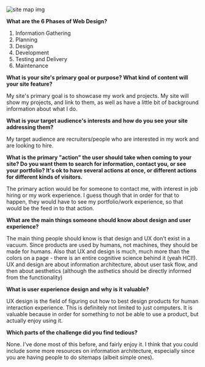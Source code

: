 ![site map img](/imgs/hy_sitemap.png)


**What are the 6 Phases of Web Design?**

1. Information Gathering
2. Planning
3. Design
4. Development
5. Testing and Delivery
6. Maintenance

**What is your site's primary goal or purpose? What kind of content will your site feature?**

My site's primary goal is to showcase my work and projects.  My site will show my projects, and link to them, as well as have a little bit of background information about what I do.  

**What is your target audience's interests and how do you see your site addressing them?**

My target audience are recruiters/people who are interested in my work and are looking to hire.

**What is the primary "action" the user should take when coming to your site? Do you want them to search for information, contact you, or see your portfolio? It's ok to have several actions at once, or different actions for different kinds of visitors.**

The primary action would be for someone to contact me, with interest in job hiring or my work experience.  I guess though that in order for that to happen, they would have to see my portfolio/work experience, so that would be the feed in to that action.

**What are the main things someone should know about design and user experience?**

The main thing people should know is that design and UX don't exist in a vacuum. Since products are used by humans, not machines, they should be made for humans.  Also that UX and design is much, much more than the colors on a page - there is an entire cognitive science behind it (yeah HCI!).  UX and design are about information architecture, about user task flow, and then about aesthetics (although the asthetics should be directly informed from the functionality)

**What is user experience design and why is it valuable?** 

UX design is the field of figuring out how to best design products for human interaction experience.  This is definitely not limited to just computers.  It is valuable because in order for something to not be able to use a product, but actually enjoy using it.  

**Which parts of the challenge did you find tedious?**

None.  I've done most of this before, and fairly enjoy it.  I think that you could include some more resources on information architecture, especially since you are having people to do sitemaps (albeit simple ones).